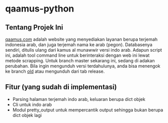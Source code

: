 # qaamus-python
## Tentang Projek Ini
[qaamus.com](http://qaamus.com) adalah website yang menyediakan layanan berupa terjemah indonesia arab, dan juga terjemah nama ke arab (pegon).
Databasenya sendiri, ditulis ulang dari kamus al munawwir versi indo arab.
Adapun script ini, adalah tool command line untuk berinteraksi dengan web ini lewat metode scrapping. Untuk branch master sekarang ini, sedang di adakan perubahan. Bila ingin mengunduh versi terdahulunya, anda bisa menengok ke branch [old](https://github.com/ihfazhillah/qaamus-python/tree/old) atau mengunduh dari tab release.

## Fitur (yang sudah di implementasi)
* Parsing halaman terjemah indo arab, keluaran berupa dict objek
* Cli untuk indo arab 
* Modul pretty_output untuk mempercantik output sehingga bukan berupa dict objek lagi

